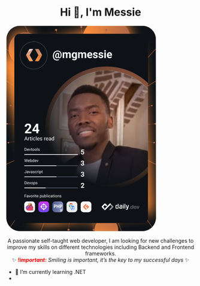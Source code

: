<!--![Bannière](https://github.com/moukmessie/moukmessie/blob/main/mybackprofil.png) -->



<h1 align="center">Hi 👋, I'm Messie</h1>

<a  align="center" href="https://app.daily.dev/mgmessie"><img src="https://github.com/moukmessie/moukmessie/blob/main/devcard.svg" width="400" alt="MG Messie's Dev Card"/></a>
<p align= "center">
 A passionate self-taught web developer, I am looking for new challenges to improve my skills on different technologies including Backend and Frontend frameworks.
  <br>✨<i> <b style="color:red">!important:</b> Smiling is important, it’s the key to my successful days </i>✨ 
</p>



- 🌱 I’m currently learning .NET
- <!--Here are some ideas to get you started:

- 🔭 I’m currently working on ...
- 👯 I’m looking to collaborate on ...
- 🤔 I’m looking for help with ...
- 💬 Ask me about ...
- 📫 How to reach me: ...
- 😄 Pronouns: ...
- ⚡ Fun fact: ...-->

[:globe_with_meridians:](https://moukimou-website.herokuapp.com/)  [:camera:](https://www.instagram.com/mg.mes/) 

